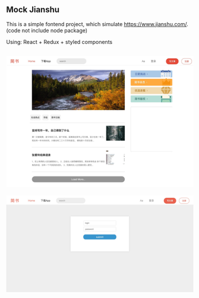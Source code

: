 ## Mock Jianshu

This is a simple fontend project, which simulate https://www.jianshu.com/.
(code not include node package)

Using: React + Redux + styled components

![Screenshot](homepage.jpg)
--
![Screenshot](login.jpg)